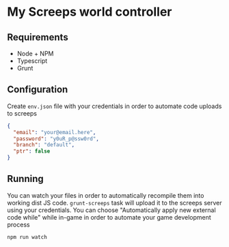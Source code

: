 # My Screeps world controller

## Requirements

* Node + NPM
* Typescript
* Grunt

## Configuration

Create `env.json` file with your credentials in order to automate code uploads to screeps

```json
{
  "email": "your@email.here",
  "password": "y0uR_p@ssw0rd",
  "branch": "default",
  "ptr": false
}
```

## Running

You can watch your files in order to automatically recompile them into working dist JS code. 
`grunt-screeps` task will upload it to the screeps server using your credentials. 
You can choose "Automatically apply new external code while" while in-game in order to automate your
game development process

```sh
npm run watch
```
